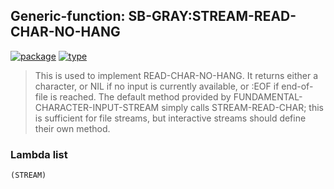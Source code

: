 ## Generic-function: SB-GRAY:STREAM-READ-CHAR-NO-HANG
[![package](https://img.shields.io/badge/Package-SB--GRAY-5f9ea0.svg?style=social&colorA=999999)](../) [![type](https://img.shields.io/badge/Type-Generic--Function-5f9ea0.svg?style=social&colorA=999999)](../#generic-function) 

> This is used to implement READ-CHAR-NO-HANG. It returns either a
> character, or NIL if no input is currently available, or :EOF if
> end-of-file is reached. The default method provided by
> FUNDAMENTAL-CHARACTER-INPUT-STREAM simply calls STREAM-READ-CHAR; this
> is sufficient for file streams, but interactive streams should define
> their own method.

### Lambda list
```
(STREAM)
```
